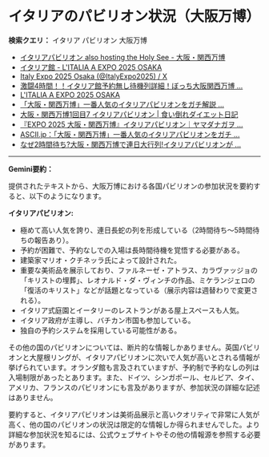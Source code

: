 # イタリアのパビリオン状況（大阪万博）

**検索クエリ：** イタリア パビリオン 大阪万博

- [イタリアパビリオン also hosting the Holy See - 大阪・関西万博](https://www.expo2025.or.jp/official-participant/italy/)
- [イタリア館 - L'ITALIA A EXPO 2025 OSAKA](https://www.italyexpo2025osaka.it/ja/itariaguan)
- [Italy Expo 2025 Osaka (@ItalyExpo2025) / X](https://x.com/italyexpo2025?lang=ja)
- [激闘4時間！！イタリア館予約無し待機列詳細！ぼっち大阪関西万博 ...](https://ameblo.jp/wakochi0316/entry-12904987292.html)
- [L'ITALIA A EXPO 2025 OSAKA](https://www.italyexpo2025osaka.it/ja)
- [「大阪・関西万博」一番人気のイタリアパビリオンをガチ解説 ...](https://lovewalker.jp/elem/000/004/268/4268276/)
- [大阪・関西万博1回目7 イタリアパビリオン | 食い倒れダイエット日記](https://ameblo.jp/bomuu/entry-12893893180.html)
- [『EXPO 2025 大阪・関西万博』イタリアパビリオン｜ヤマダナガヲ ...](https://note.com/yamada_tourist/n/n8e18f9e7de68)
- [ASCII.jp：「大阪・関西万博」一番人気のイタリアパビリオンをガチ ...](https://ascii.jp/elem/000/004/268/4268276/)
- [なぜ2時間待ち?大阪・関西万博で連日大行列!イタリアパビリオンが ...](https://news.yahoo.co.jp/articles/f24c318b4439e95818c4f48614a774cdc1be8411)


---

**Gemini要約：**

提供されたテキストから、大阪万博における各国パビリオンの参加状況を要約すると、以下のようになります。

**イタリアパビリオン:**

* 極めて高い人気を誇り、連日長蛇の列を形成している（2時間待ち～5時間待ちの報告あり）。
* 予約が困難で、予約なしでの入場は長時間待機を覚悟する必要がある。
* 建築家マリオ・クチネッラ氏によって設計された。
* 重要な美術品を展示しており、ファルネーゼ・アトラス、カラヴァッジョの「キリストの埋葬」、レオナルド・ダ・ヴィンチの作品、ミケランジェロの「復活のキリスト」などが話題となっている（展示内容は週替わりで変更される）。
* イタリア式庭園とイータリーのレストランがある屋上スペースも人気。
* イタリア政府が主導し、バチカン市国も参加している。
* 独自の予約システムを採用している可能性がある。


その他の国のパビリオンについては、断片的な情報しかありません。英国パビリオンと大屋根リングが、イタリアパビリオンに次いで人気が高いとされる情報が挙げられています。オランダ館も言及されていますが、予約制で予約なしの列は入場制限があったとあります。また、ドイツ、シンガポール、セルビア、タイ、アメリカ、フランスのパビリオンにも言及がありますが、参加状況の詳細な記述はありません。


要約すると、イタリアパビリオンは美術品展示と高いクオリティで非常に人気が高く、他の国のパビリオンの状況は限定的な情報しか得られませんでした。より詳細な参加状況を知るには、公式ウェブサイトやその他の情報源を参照する必要があります。

